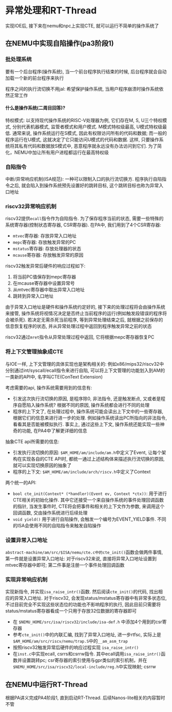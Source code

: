 # 异常处理和RT-Thread
实现IOE后, 接下来在nemu和npc上实现CTE, 就可以运行不简单的操作系统了

## 在NEMU中实现自陷操作(pa3阶段1)
### 批处理系统
要有一个后台程序(操作系统), 当一个前台程序执行结束的时候, 后台程序就会自动加载一个新的前台程序来执行

程序之间的执行流切换不用jal: 希望保护操作系统, 当用户程序崩溃时操作系统依然正常工作

#### 什么是操作系统(二周目回答)?

特权模式: 以支持现代操作系统的RISC-V处理器为例, 它们存在M, S, U三个特权模式, 分别代表机器模式, 监管者模式和用户模式. M模式特权级最高, U模式特权级最低. 通常来说, 操作系统运行在S模式, 因此有权限访问所有的代码和数据; 而一般的程序运行在U模式, 这就决定了它只能访问U模式的代码和数据. 这样, 只要操作系统将其私有代码和数据放S模式中, 恶意程序就永远没有办法访问到它们. 为了简化，NEMU中加让所有用户进程都运行在最高特权级

### 自陷指令
中断/异常响应机制(ISA规范): 一种可以限制入口的执行流切换方. 程序执行自陷指令之后, 就会陷入到操作系统预先设置好的跳转目标, 这个跳转目标也称为异常入口地址

### riscv32异常响应机制
riscv32提供`ecall`指令作为自陷指令. 为了保存程序当前的状态, 需要一些特殊的系统寄存器(控制状态寄存器, CSR寄存器). 在PA中, 我们用到了4个CSR寄存器:

- `mtvec`寄存器: 存放异常入口地址
- `mepc`寄存器: 存放触发异常的PC
- `mstatus`寄存器: 存放处理器的状态
- `mcause`寄存器: 存放触发异常的原因

riscv32触发异常后硬件的响应过程如下:

1. 将当前PC值保存到mepc寄存器
2. 在mcause寄存器中设置异常号
3. 从mtvec寄存器中取出异常入口地址
4. 跳转到异常入口地址

由于异常入口地址是硬件和操作系统约定好的, 接下来的处理过程将会由操作系统来接管, 操作系统将视情况决定是否终止当前程序的运行(例如触发段错误的程序将会被杀死). 若决定无需杀死当前程序, 等到异常处理结束之后, 就根据之前保存的信息恢复程序的状态, 并从异常处理过程中返回到程序触发异常之前的状态

riscv32通过`mret`指令从异常处理过程中返回, 它将根据mepc寄存器恢复PC

### 将上下文管理抽象成CTE
与IOE一样, 上下文管理的具体实现也是架构相关的: 例如x86/mips32/riscv32中分别通过int/syscall/ecall指令来进行自陷, 可以将上下文管理的功能划入到AM的一类新的API中, 名字叫CTE(ConText Extension)

考虑需要的api, 操作系统需要用到的信息有:
- 引发这次执行流切换的原因, 是程序除0, 非法指令, 还是触发断点, 又或者是程序自愿陷入操作系统? 根据不同的原因, 操作系统都会进行不同的处理
- 程序的上下文了, 在处理过程中, 操作系统可能会读出上下文中的一些寄存器, 根据它们的信息来进行进一步的处理. 例如操作系统读出PC所指向的非法指令, 看看其是否能被模拟执行. 事实上, 通过这些上下文, 操作系统还能实现一些神奇的功能, 在PA4中了解更详细的信息

抽象CTE api所需要的信息: 
- 引发执行流切换的原因: `$AM_HOME/am/include/am.h`中定义了Event, 让每个架构在实现各自的CTE API时, 都统一通过上述结构体来描述执行流切换的原因, 就可以实现切换原因的抽象了
- 程序的上下文: `$AM_HOME/am/include/arch/riscv.h`中定义了Context

两个统一的API:

- `bool cte_init(Context* (*handler)(Event ev, Context *ctx))`: 用于进行CTE相关的初始化操作. 其中它还接受一个来自操作系统的事件处理回调函数的指针, 当发生事件时, CTE将会把事件和相关的上下文作为参数, 来调用这个回调函数, 交由操作系统进行后续处理
- `void yield()` 用于进行自陷操作, 会触发一个编号为EVENT_YIELD事件. 不同的ISA会使用不同的自陷指令来触发自陷操作

### 设置异常入口地址
`abstract-machine/am/src/$ISA/nemu/cte.c中的cte_init()`函数会做两件事情, 第一件就是设置异常入口地址: 对于riscv32来说, 直接将异常入口地址设置到mtvec寄存器中即可; 第二件事是注册一个事件处理回调函数

### 实现异常响应机制
实现新指令, 并实现`isa_raise_intr()`函数. 然后阅读`cte_init()`的代码, 找出相应的异常入口地址. 对于riscv32, 会发现status/mstatus寄存器中有非常多状态位, 不过目前完全不实现这些状态位的功能也不影响程序的执行, 因此目前只需要将status/mstatus寄存器看成一个只用于存放32位数据的寄存器即可

- 在 `$NEMU_HOME/src/isa/riscv32/include/isa-def.h` 中添加4个用到的csr寄存器
- 参考`cte_init()`中的内联汇编, 找到了异常入口地址, 进一步rtfsc, 实际上是`$AM_HOME/am/src/riscv/nemu/trap.S`中的`__am_asm_trap`
- 按照riscv32触发异常后硬件的响应过程实现 `isa_raise_intr()`
- 在`inst.c`中实现ecall, csrrs和csrrw指令. 其中ecall调用`isa_raise_intr()`函数并设置跳转pc; csr寄存器的索引使用与gpr类似的索引机制，并在`$NEMU_HOME/src/isa/riscv32/local-include/reg.h`中实现映射; csrrw

## 在NEMU中运行RT-Thread
根据PA讲义完成PA4阶段1, 直到启动RT-Thread. 后续Nanos-lite相关的内容暂时不管